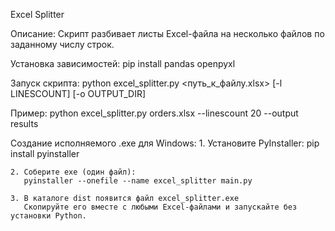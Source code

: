 Excel Splitter

Описание:
    Скрипт разбивает листы Excel-файла на несколько файлов по заданному числу строк.

Установка зависимостей:
    pip install pandas openpyxl

Запуск скрипта:
    python excel_splitter.py <путь_к_файлу.xlsx> [-l LINESCOUNT] [-o OUTPUT_DIR]

Пример:
    python excel_splitter.py orders.xlsx --linescount 20 --output results

Создание исполняемого .exe для Windows:
    1. Установите PyInstaller:
       pip install pyinstaller

    2. Соберите exe (один файл):
       pyinstaller --onefile --name excel_splitter main.py

    3. В каталоге dist появится файл excel_splitter.exe
       Скопируйте его вместе с любыми Excel-файлами и запускайте без установки Python.
